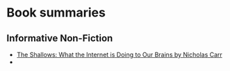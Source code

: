 # Book summaries

## Informative Non-Fiction
- [The Shallows: What the Internet is Doing to Our Brains by Nicholas Carr](books/carr_shallows.md)
- 